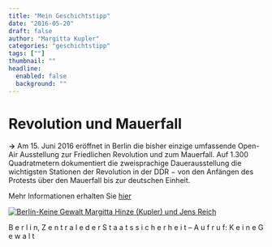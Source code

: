 ```yaml
---
title: "Mein Geschichtstipp"
date: "2016-05-20"
draft: false
author: "Margitta Kupler"
categories: "geschichtstipp"
tags: [""]
thumbnail: ""
headline:
  enabled: false
  background: ""
---
```


# Revolution und Mauerfall

**→** Am 15. Juni 2016 eröffnet in Berlin die bisher einzige umfassende Open-
Air Ausstellung zur Friedlichen Revolution und zum Mauerfall. Auf 1.300
Quadratmetern dokumentiert die zweisprachige Dauerausstellung die wichtigsten
Stationen der Revolution in der DDR − von den Anfängen des Protests über den
Mauerfall bis zur deutschen Einheit.

<!--more-->

Mehr Informationen erhalten Sie
[hier](http://revolution89.de/?PID=static,Index_de.html "Friedliche
Revolution")

[![Berlin-Keine Gewalt Margitta Hinze (Kupler) und Jens Reich
](/images/2016/05_geschichtstipp_berlin_keine_gewalt_jens_reich_margitta_hinze.jpg)](https://praxisberatung.files.wordpress.com/2014/10/berlin_keine_gewalt_jens_reich_margitta_hinze.jpg)

B e r l i n, Z e n t r a l e d e r S t a a t s s i c h e r h e i t – A u f r u
f: K e i n e G e w a l t


